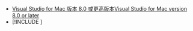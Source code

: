* [<span data-ttu-id="19eb8-101">Visual Studio for Mac 版本 8.0 或更高版本</span><span class="sxs-lookup"><span data-stu-id="19eb8-101">Visual Studio for Mac version 8.0 or later</span></span>](https://visualstudio.microsoft.com/vs/mac/)
* [!INCLUDE [](~/includes/3.0-SDK.md)]
